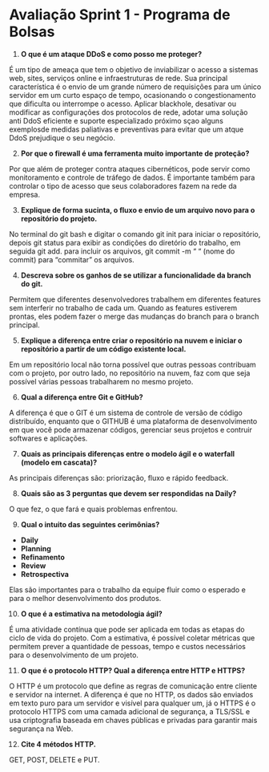 # Avaliação Sprint 1 - Programa de Bolsas

 1. **O que é um ataque DDoS e como posso me proteger?**
    
   É um tipo de ameaça que tem o objetivo de inviabilizar o acesso a sistemas web, sites, serviços online e infraestruturas de rede. Sua principal característica é o envio de um grande número de requisições para um único servidor em um curto espaço de tempo, ocasionando o congestionamento que dificulta ou interrompe o acesso. Aplicar blackhole, desativar ou modificar as configurações dos protocolos de rede, adotar uma solução anti DdoS eficiente e suporte especializado próximo sçao alguns exemplosde medidas paliativas e preventivas para evitar que um atque DdoS prejudique o seu negócio.

2. **Por que o firewall é uma ferramenta muito importante de proteção?**

Por que além de proteger contra ataques cibernéticos, pode servir como monitoramento e controle de tráfego de dados. É importante também para controlar o tipo de acesso que seus colaboradores fazem na rede da empresa. 

3. **Explique de forma sucinta, o fluxo e envio de um arquivo novo para o repositório do projeto.**

No terminal do git bash e digitar o comando git init para iniciar o repositório, depois git status para exibir as condições do diretório do trabalho, em seguida git add.  para incluir os arquivos, git commit -m “ “ (nome do commit) para “commitar” os arquivos.

4. **Descreva sobre os ganhos de se utilizar a funcionalidade da branch do git.**

Permitem que diferentes desenvolvedores trabalhem em diferentes features sem interferir no trabalho de cada um. Quando as features estiverem prontas, eles podem fazer o merge das mudanças do branch para o branch principal.

5. **Explique a diferença entre criar o repositório na nuvem e iniciar o repositório a partir de um código existente local.**

Em um repositório local não torna possível que outras pessoas contribuam com o projeto, por outro lado, no repositório na nuvem, faz com que seja possível várias pessoas trabalharem no mesmo projeto.

6. **Qual a diferença entre Git e GitHub?**

A diferença é que o GIT é um sistema de controle de versão de código distribuído, enquanto que o GITHUB é uma plataforma de desenvolvimento em que você pode armazenar códigos, gerenciar seus projetos e contruir softwares e aplicações.

7. **Quais as principais diferenças entre o modelo ágil e o waterfall (modelo em cascata)?**

As principais diferenças são: priorização, fluxo e rápido feedback.

8. **Quais são as 3 perguntas que devem ser respondidas na Daily?**

O que fez, o que fará e quais problemas enfrentou.

9. **Qual o intuito das seguintes cerimônias?** 
- **Daily** 
- **Planning** 
- **Refinamento** 
- **Review** 
- **Retrospectiva** 

Elas são importantes para o trabalho da equipe fluir como o esperado e para o melhor desenvolvimento dos produtos.

10. **O que é a estimativa na metodologia ágil?** 

É uma atividade contínua que pode ser aplicada em todas as etapas do ciclo de vida do projeto. Com a estimativa, é possível coletar métricas que permitem prever a quantidade de pessoas, tempo e custos necessários para o desenvolvimento de um projeto.

11. **O que é o protocolo HTTP? Qual a diferença entre HTTP e HTTPS?**

O HTTP é um protocolo que define as regras de comunicação entre cliente e servidor na internet. A diferença é que no HTTP, os dados são enviados em texto puro para um servidor e visível para qualquer um, já o HTTPS é o protocolo HTTPS com uma camada adicional de segurança, a TLS/SSL e usa criptografia baseada em chaves públicas e privadas para garantir mais segurança na Web.

12. **Cite 4 métodos HTTP.** 

GET, POST, DELETE e PUT.